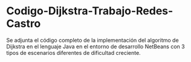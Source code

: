 # Codigo-Dijkstra-Trabajo-Redes-Castro
Se adjunta el código completo de la implementación del algoritmo de Dijkstra en el lenguaje Java en el entorno de desarrollo NetBeans con 3 tipos de escenarios diferentes de dificultad creciente.
